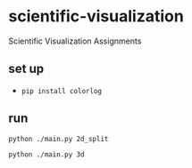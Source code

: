 scientific-visualization
========================

Scientific Visualization Assignments

set up
------

 * `pip install colorlog`

run
---

 `python ./main.py 2d_split`

 `python ./main.py 3d`
